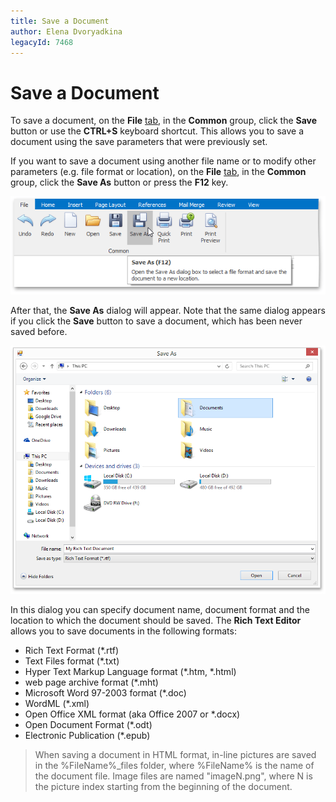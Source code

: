 ```yaml
---
title: Save a Document
author: Elena Dvoryadkina
legacyId: 7468
---
```

# Save a Document
To save a document, on the **File** [ tab](../text-editor-ui/ribbon-interface.md), in the **Common** group, click the **Save** button or use the **CTRL+S** keyboard shortcut. This allows you to save a document using the save parameters that were previously set.

If you want to save a document using another file name or to modify other parameters (e.g. file format or location), on the **File** [ tab](../text-editor-ui/ribbon-interface.md), in the **Common** group, click the **Save As** button or press the **F12** key.

![RTESaveIcon](../../../images/img121266.png)

After that, the **Save As** dialog will appear. Note that the same dialog appears if you click the **Save** button to save a document, which has been never saved before.

![RTESaveAsDialog](../../../images/img121267.png)

In this dialog you can specify document name, document format and the location to which the document should be saved. The **Rich Text Editor** allows you to save documents in the following formats:
* Rich Text Format (*.rtf)
* Text Files format (*.txt)
* Hyper Text Markup Language format (*.htm, *.html)
* web page archive format (*.mht)
* Microsoft Word 97-2003 format (*.doc)
* WordML (*.xml)
* Open Office XML format (aka Office 2007 or *.docx)
* Open Document Format (*.odt)
* Electronic Publication (*.epub)

> When saving a document in HTML format, in-line pictures are saved in the %FileName%_files folder, where %FileName% is the name of the document file. Image files are named "imageN.png", where N is the picture index starting from the beginning of the document.